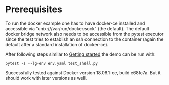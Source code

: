 # Prerequisites #
To run the docker example one has to have docker-ce installed and
accessible via "unix:///var/run/docker.sock" (the default). The
default docker bridge network also needs to be accessible from the
pytest executor since the test tries to establish an ssh connection to
the container (again the default after a standard installation of
docker-ce).

After following steps similar to [Getting started](https://labgrid.readthedocs.io/en/latest/getting_started.html#running-your-first-test) the demo can be run with:

    pytest -s --lg-env env.yaml test_shell.py

Successfully tested against Docker version 18.06.1-ce, build e68fc7a.
But it should work with later versions as well.
